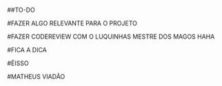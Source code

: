 ##TO-DO

#FAZER ALGO RELEVANTE PARA O PROJETO

#FAZER CODEREVIEW COM O LUQUINHAS MESTRE DOS MAGOS HAHA

#FICA A DICA

#ÉISSO

#MATHEUS VIADÃO
